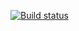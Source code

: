 [![Build status](https://ci.appveyor.com/api/projects/status/25091iw8jpeab5r6?svg=true)](https://ci.appveyor.com/project/Vinarskaya/4-1-selenide)
